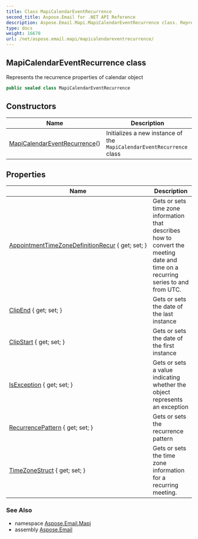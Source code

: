 ```yaml
---
title: Class MapiCalendarEventRecurrence
second_title: Aspose.Email for .NET API Reference
description: Aspose.Email.Mapi.MapiCalendarEventRecurrence class. Represents the recurrence properties of calendar object
type: docs
weight: 16670
url: /net/aspose.email.mapi/mapicalendareventrecurrence/
---
```

## MapiCalendarEventRecurrence class

Represents the recurrence properties of calendar object

```csharp
public sealed class MapiCalendarEventRecurrence
```

## Constructors

| Name | Description |
| --- | --- |
| [MapiCalendarEventRecurrence](mapicalendareventrecurrence/)() | Initializes a new instance of the `MapiCalendarEventRecurrence` class |

## Properties

| Name | Description |
| --- | --- |
| [AppointmentTimeZoneDefinitionRecur](../../aspose.email.mapi/mapicalendareventrecurrence/appointmenttimezonedefinitionrecur/) { get; set; } | Gets or sets time zone information that describes how to convert the meeting date and time on a recurring series to and from UTC. |
| [ClipEnd](../../aspose.email.mapi/mapicalendareventrecurrence/clipend/) { get; set; } | Gets or sets the date of the last instance |
| [ClipStart](../../aspose.email.mapi/mapicalendareventrecurrence/clipstart/) { get; set; } | Gets or sets the date of the first instance |
| [IsException](../../aspose.email.mapi/mapicalendareventrecurrence/isexception/) { get; set; } | Gets or sets a value indicating whether the object represents an exception |
| [RecurrencePattern](../../aspose.email.mapi/mapicalendareventrecurrence/recurrencepattern/) { get; set; } | Gets or sets the recurrence pattern |
| [TimeZoneStruct](../../aspose.email.mapi/mapicalendareventrecurrence/timezonestruct/) { get; set; } | Gets or sets the time zone information for a recurring meeting. |

### See Also

* namespace [Aspose.Email.Mapi](../../aspose.email.mapi/)
* assembly [Aspose.Email](../../)


